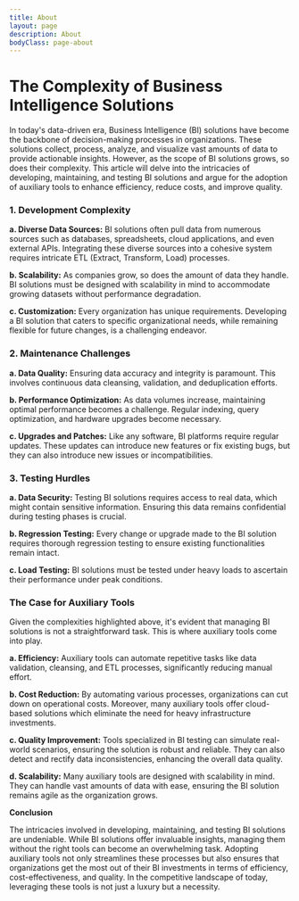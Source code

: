 ```yaml
---
title: About
layout: page
description: About
bodyClass: page-about
---
```


# The Complexity of Business Intelligence Solutions

In today's data-driven era, Business Intelligence (BI) solutions have become the backbone of decision-making processes in organizations. These solutions collect, process, analyze, and visualize vast amounts of data to provide actionable insights. However, as the scope of BI solutions grows, so does their complexity. This article will delve into the intricacies of developing, maintaining, and testing BI solutions and argue for the adoption of auxiliary tools to enhance efficiency, reduce costs, and improve quality.

### **1. Development Complexity**

**a. Diverse Data Sources:** BI solutions often pull data from numerous sources such as databases, spreadsheets, cloud applications, and even external APIs. Integrating these diverse sources into a cohesive system requires intricate ETL (Extract, Transform, Load) processes.

**b. Scalability:** As companies grow, so does the amount of data they handle. BI solutions must be designed with scalability in mind to accommodate growing datasets without performance degradation.

**c. Customization:** Every organization has unique requirements. Developing a BI solution that caters to specific organizational needs, while remaining flexible for future changes, is a challenging endeavor.

### **2. Maintenance Challenges**

**a. Data Quality:** Ensuring data accuracy and integrity is paramount. This involves continuous data cleansing, validation, and deduplication efforts.

**b. Performance Optimization:** As data volumes increase, maintaining optimal performance becomes a challenge. Regular indexing, query optimization, and hardware upgrades become necessary.

**c. Upgrades and Patches:** Like any software, BI platforms require regular updates. These updates can introduce new features or fix existing bugs, but they can also introduce new issues or incompatibilities.

### **3. Testing Hurdles**

**a. Data Security:** Testing BI solutions requires access to real data, which might contain sensitive information. Ensuring this data remains confidential during testing phases is crucial.

**b. Regression Testing:** Every change or upgrade made to the BI solution requires thorough regression testing to ensure existing functionalities remain intact.

**c. Load Testing:** BI solutions must be tested under heavy loads to ascertain their performance under peak conditions.

### **The Case for Auxiliary Tools**

Given the complexities highlighted above, it's evident that managing BI solutions is not a straightforward task. This is where auxiliary tools come into play.

**a. Efficiency:** Auxiliary tools can automate repetitive tasks like data validation, cleansing, and ETL processes, significantly reducing manual effort.

**b. Cost Reduction:** By automating various processes, organizations can cut down on operational costs. Moreover, many auxiliary tools offer cloud-based solutions which eliminate the need for heavy infrastructure investments.

**c. Quality Improvement:** Tools specialized in BI testing can simulate real-world scenarios, ensuring the solution is robust and reliable. They can also detect and rectify data inconsistencies, enhancing the overall data quality.

**d. Scalability:** Many auxiliary tools are designed with scalability in mind. They can handle vast amounts of data with ease, ensuring the BI solution remains agile as the organization grows.

**Conclusion**

The intricacies involved in developing, maintaining, and testing BI solutions are undeniable. While BI solutions offer invaluable insights, managing them without the right tools can become an overwhelming task. Adopting auxiliary tools not only streamlines these processes but also ensures that organizations get the most out of their BI investments in terms of efficiency, cost-effectiveness, and quality. In the competitive landscape of today, leveraging these tools is not just a luxury but a necessity.